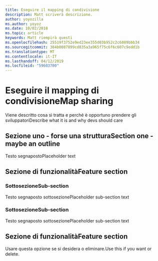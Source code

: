 ```yaml
---
title: Eseguire il mapping di condivisione
description: Matt scriverà descrizione.
author: yoyozilla
ms.author: yoyoz
ms.date: 10/02/2018
ms.topic: article
keywords: Matt riempirà questi
ms.openlocfilehash: 25519f3752e9ed23ee355d03b952c2c6089bbb34
ms.sourcegitcommit: 384b0087899cd835a3a965f75c6f6c607c9edd1b
ms.translationtype: MT
ms.contentlocale: it-IT
ms.lasthandoff: 04/12/2019
ms.locfileid: "59603700"
---
```

# <a name="map-sharing"></a><span data-ttu-id="054dc-104">Eseguire il mapping di condivisione</span><span class="sxs-lookup"><span data-stu-id="054dc-104">Map sharing</span></span>

<span data-ttu-id="054dc-105">Viene descritto cosa si tratta e perché è opportuno prendere gli sviluppatori</span><span class="sxs-lookup"><span data-stu-id="054dc-105">Describe what it is and why devs should care</span></span>

## <a name="section-one---maybe-an-outline"></a><span data-ttu-id="054dc-106">Sezione uno - forse una struttura</span><span class="sxs-lookup"><span data-stu-id="054dc-106">Section one - maybe an outline</span></span>

<span data-ttu-id="054dc-107">Testo segnaposto</span><span class="sxs-lookup"><span data-stu-id="054dc-107">Placeholder text</span></span>

## <a name="feature-section"></a><span data-ttu-id="054dc-108">Sezione di funzionalità</span><span class="sxs-lookup"><span data-stu-id="054dc-108">Feature section</span></span>

### <a name="sub-section"></a><span data-ttu-id="054dc-109">Sottosezione</span><span class="sxs-lookup"><span data-stu-id="054dc-109">Sub-section</span></span>

<span data-ttu-id="054dc-110">Testo segnaposto sottosezione</span><span class="sxs-lookup"><span data-stu-id="054dc-110">Placeholder sub-section text</span></span>

### <a name="sub-section"></a><span data-ttu-id="054dc-111">Sottosezione</span><span class="sxs-lookup"><span data-stu-id="054dc-111">Sub-section</span></span>

<span data-ttu-id="054dc-112">Testo segnaposto sottosezione</span><span class="sxs-lookup"><span data-stu-id="054dc-112">Placeholder sub-section text</span></span>

## <a name="feature-section"></a><span data-ttu-id="054dc-113">Sezione di funzionalità</span><span class="sxs-lookup"><span data-stu-id="054dc-113">Feature section</span></span>

<span data-ttu-id="054dc-114">Usare questa opzione se si desidera o eliminare.</span><span class="sxs-lookup"><span data-stu-id="054dc-114">Use this if you want or delete.</span></span>
